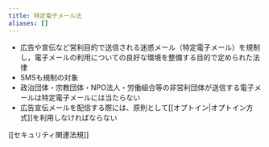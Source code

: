 ```yaml
---
title: 特定電子メール法
aliases: []
---
```


- 広告や宣伝など営利目的で送信される迷惑メール（特定電子メール）を規制し，電子メールの利用についての良好な環境を整備する目的で定められた法律
- SMSも規制の対象
- 政治団体・宗教団体・NPO法人・労働組合等の非営利団体が送信する電子メールは特定電子メールには当たらない
- 広告宣伝メールを配信する際には、原則として[[オプトイン|オプトイン方式]]を利用しなければならない

[[セキュリティ関連法規]]

